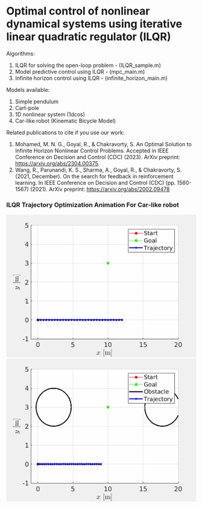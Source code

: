 # Optimal control of nonlinear dynamical systems using iterative linear quadratic regulator (ILQR)

Algorithms:
1. ILQR for solving the open-loop problem - (ILQR_sample.m)
2. Model predictive control using ILQR - (mpc_main.m)
3. Infinite horizon control using ILQR - (infinite_horizon_main.m)

Models available:
1. Simple pendulum
2. Cart-pole
3. 1D nonlinear system (1dcos)
4. Car-like robot (Kinematic Bicycle Model)

Related publications to cite if you use our work:

1. Mohamed, M. N. G., Goyal, R., & Chakravorty, S. An Optimal Solution to Infinite Horizon Nonlinear Control Problems. Accepted in IEEE Conference on Decision and Control (CDC) (2023).  ArXiv preprint: https://arxiv.org/abs/2304.00375.
2. Wang, R., Parunandi, K. S., Sharma, A., Goyal, R., & Chakravorty, S. (2021, December). On the search for feedback in reinforcement learning. In IEEE Conference on Decision and Control (CDC) (pp. 1560-1567) (2021). ArXiv preprint: https://arxiv.org/abs/2002.09478

### ILQR Trajectory Optimization Animation For Car-like robot
![ILQR Trajectory Optimization Animation](trajectory_animation.gif)
![ILQR Trajectory with Obstacles](trajectory_animation_wobs.gif)

